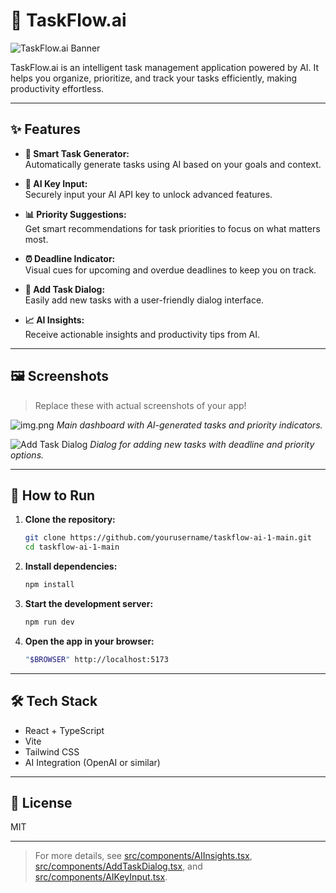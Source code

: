 # 🚀 TaskFlow.ai

![TaskFlow.ai Banner](public/placeholder.svg)

TaskFlow.ai is an intelligent task management application powered by AI. It helps you organize, prioritize, and track your tasks efficiently, making productivity effortless.

---

## ✨ Features

- **🤖 Smart Task Generator:**  
  Automatically generate tasks using AI based on your goals and context.

- **🔑 AI Key Input:**  
  Securely input your AI API key to unlock advanced features.

- **📊 Priority Suggestions:**  
  Get smart recommendations for task priorities to focus on what matters most.

- **⏰ Deadline Indicator:**  
  Visual cues for upcoming and overdue deadlines to keep you on track.

- **📝 Add Task Dialog:**  
  Easily add new tasks with a user-friendly dialog interface.

- **📈 AI Insights:**  
  Receive actionable insights and productivity tips from AI.

---

## 🖼️ Screenshots

> Replace these with actual screenshots of your app!

![img.png](public/placeholder.svg)
*Main dashboard with AI-generated tasks and priority indicators.*

![Add Task Dialog](public/placeholder.svg)
*Dialog for adding new tasks with deadline and priority options.*

---

## 🚦 How to Run

1. **Clone the repository:**
   ```sh
   git clone https://github.com/yourusername/taskflow-ai-1-main.git
   cd taskflow-ai-1-main
   ```

2. **Install dependencies:**
   ```sh
   npm install
   ```

3. **Start the development server:**
   ```sh
   npm run dev
   ```

4. **Open the app in your browser:**
   ```sh
   "$BROWSER" http://localhost:5173
   ```

---

## 🛠️ Tech Stack

- React + TypeScript
- Vite
- Tailwind CSS
- AI Integration (OpenAI or similar)

---

## 📄 License

MIT

---

> For more details, see [src/components/AIInsights.tsx](src/components/AIInsights.tsx), [src/components/AddTaskDialog.tsx](src/components/AddTaskDialog.tsx), and [src/components/AIKeyInput.tsx](src/components/AIKeyInput.tsx).
